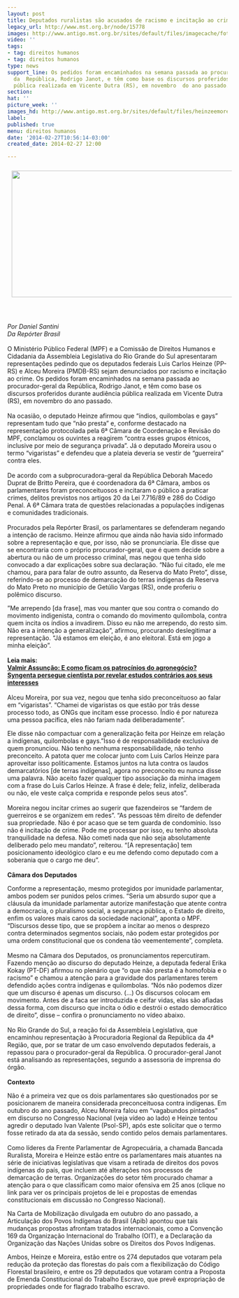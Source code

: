```yaml
---
layout: post
title: Deputados ruralistas são acusados de racismo e incitação ao crime
legacy_url: http://www.mst.org.br/node/15778
images: http://www.antigo.mst.org.br/sites/default/files/imagecache/foto_destaque/heinzeemoreira.jpg
video: ''
tags:
- tag: direitos humanos
- tag: direitos humanos
type: news
support_line: Os pedidos foram encaminhados na semana passada ao procurador-geral
  da  República, Rodrigo Janot, e têm como base os discursos proferidos  durante audiência
  pública realizada em Vicente Dutra (RS), em novembro  do ano passado.
section: 
hat: ''
picture_week: ''
images_hd: http://www.antigo.mst.org.br/sites/default/files/heinzeemoreira.jpg
label: 
published: true
menu: direitos humanos
date: '2014-02-27T10:56:14-03:00'
created_date: 2014-02-27 12:00

---
```

<p><img style="margin: 10px;" src="http://www.antigo.mst.org.br/sites/default/files/heinzeemoreira.png" alt="" height="289" width="580"></p><p><em><br><br>Por Daniel&nbsp;Santini<br>Da Repórter Brasil</em><br><br>O Ministério Público Federal (MPF) e a Comissão de Direitos Humanos e Cidadania da Assembleia Legislativa do Rio Grande do Sul apresentaram representações pedindo que os deputados federais Luis Carlos Heinze (PP-RS) e Alceu Moreira (PMDB-RS) sejam denunciados por racismo e incitação ao crime. Os pedidos foram encaminhados na semana passada ao procurador-geral da República, Rodrigo Janot, e têm como base os discursos proferidos durante audiência pública realizada em Vicente Dutra (RS), em novembro do ano passado.<br><br>Na ocasião, o deputado Heinze afirmou que “índios, quilombolas e gays” representam tudo que “não presta” e, conforme destacado na representação protocolada pela 6ª Câmara de Coordenação e Revisão do MPF, conclamou os ouvintes a reagirem “contra esses grupos étnicos, inclusive por meio de segurança privada”. Já o deputado Moreira usou o termo “vigaristas” e defendeu que a plateia deveria se vestir de “guerreira” contra eles.<br><br>De acordo com a subprocuradora-geral da República Deborah Macedo Duprat de Britto Pereira, que é coordenadora da 6ª Câmara, ambos os parlamentares foram preconceituosos e incitaram o público a praticar crimes, delitos previstos nos artigos 20 da Lei 7.716/89 e 286 do Código Penal. A 6ª Câmara trata de questões relacionadas a populações indígenas e comunidades tradicionais.<br><br>Procurados pela Repórter Brasil, os parlamentares se defenderam negando a intenção de racismo. Heinze afirmou que ainda não havia sido informado sobre a representação e que, por isso, não se pronunciaria. Ele disse que se encontraria com o próprio procurador-geral, que é quem decide sobre a abertura ou não de um processo criminal, mas negou que tenha sido convocado a dar explicações sobre sua declaração. “Não fui citado, ele me chamou, para para falar de outro assunto, da Reserva do Mato Preto”, disse, referindo-se ao processo de demarcação do terras indígenas da Reserva do Mato Preto no município de Getúlio Vargas (RS), onde proferiu o polêmico discurso.</p><p>”Me arrependo [da frase], mas vou manter que sou contra o comando do movimento indigenista, contra o comando do movimento quilombola, contra quem incita os índios a invadirem. Disso eu não me arrependo, do resto sim. Não era a intenção a generalização”, afirmou, procurando deslegitimar a representação. “Já estamos em eleição, é ano eleitoral. Está em jogo a minha eleição”.<br><strong><br>Leia mais:<br></strong><a href="http://www.mst.org.br/node/15776"><strong>Valmir Assunção: E como ficam os patrocínios do agronegócio? </strong><br></a><a href="http://www.mst.org.br/node/15775"><strong>Syngenta persegue cientista por revelar estudos contrários aos seus interesses </strong></a><br><br>Alceu Moreira, por sua vez, negou que tenha sido preconceituoso ao falar em “vigaristas”. “Chamei de vigaristas os que estão por trás desse processo todo, as ONGs que incitam esse processo. Índio é por natureza uma pessoa pacífica, eles não fariam nada deliberadamente”.</p><p>Ele disse não compactuar com a generalização feita por Heinze em relação a indígenas, quilombolas e gays.”Isso é de responsabilidade exclusiva de quem pronunciou. Não tenho nenhuma responsabilidade, não tenho preconceito. A patota quer me colocar junto com Luis Carlos Heinze para aproveitar isso politicamente. Estamos juntos na luta contra os laudos demarcatórios [de terras indígenas], agora no preconceito eu nunca disse uma palavra. Não aceito fazer qualquer tipo associação da minha imagem com a frase do Luis Carlos Heinze. A frase é dele; feliz, infeliz, deliberada ou não, ele veste calça comprida e responde pelos seus atos”.<br><br>Moreira negou incitar crimes ao sugerir que fazendeiros se “fardem de guerreiros e se organizem em redes”. “As pessoas têm direito de defender sua propriedade. Não é por acaso que se tem guarda de condomínio. Isso não é incitação de crime. Pode me processar por isso, eu tenho absoluta tranquilidade na defesa. Não cometi nada que não seja absolutamente deliberado pelo meu mandato”, reiterou. “[A representação] tem posicionamento ideológico claro e eu me defendo como deputado com a soberania que o cargo me deu”.<br><br><strong>Câmara dos Deputados</strong></p><p>Conforme a representação, mesmo protegidos por imunidade parlamentar, ambos podem ser punidos pelos crimes. “Seria um absurdo supor que a cláusula da imunidade parlamentar autorize manifestação que atente contra a democracia, o pluralismo social, a segurança pública, o Estado de direito, enfim os valores mais caros da sociedade nacional”, aponta o MPF. “Discursos desse tipo, que se propõem a incitar ao menos o desprezo contra determinados segmentos sociais, não podem estar protegidos por uma ordem constitucional que os condena tão veementemente”, completa.<br><br>Mesmo na Câmara dos Deputados, os pronunciamentos repercutiram. Fazendo menção ao discurso do deputado Heinze, a deputada federal Erika Kokay (PT-DF) afirmou no plenário que “o que não presta é a homofobia e o racismo” e chamou a atenção para a gravidade dos parlamentares terem defendido ações contra indígenas e quilombolas. “Nós não podemos dizer que um discurso é apenas um discurso. (…) Os discursos colocam em movimento. Antes de a faca ser introduzida e ceifar vidas, elas são afiadas dessa forma, com discurso que incita o ódio e destrói o estado democrático de direito”, disse – confira o pronunciamento no vídeo abaixo.<br><br>No Rio Grande do Sul, a reação foi da Assembleia Legislativa, que encaminhou representação à Procuradoria Regional da República da 4ª Região, que, por se tratar de um caso envolvendo deputados federais, a repassou para o procurador-geral da República. O procurador-geral Janot está analisando as representações, segundo a assessoria de imprensa do órgão.<br><br><strong>Contexto<br></strong></p><p>Não é a primeira vez que os dois parlamentares são questionados por se posicionarem de maneira considerada preconceituosa contra indígenas. Em outubro do ano passado, Alceu Moreira falou em “vagabundos pintados” em discurso no Congresso Nacional (veja vídeo ao lado) e Heinze tentou agredir o deputado Ivan Valente (Psol-SP), após este solicitar que o termo fosse retirado da ata da sessão, sendo contido pelos demais parlamentares.<br><br>Como líderes da Frente Parlamentar de Agropecuária, a chamada Bancada Ruralista, Moreira e Heinze estão entre os parlamentares mais atuantes na série de iniciativas legislativas que visam a retirada de direitos dos povos indígenas do país, que incluem até alterações nos processos de demarcação de terras. Organizações do setor têm procurado chamar a atenção para o que classificam como maior ofensiva em 25 anos (clique no link para ver os principais projetos de lei e propostas de emendas constitucionais em discussão no Congresso Nacional).</p><p>Na Carta de Mobilização divulgada em outubro do ano passado, a Articulação dos Povos Indígenas do Brasil (Apib) apontou que tais mudanças propostas afrontam tratados internacionais, como a Convenção 169 da Organização Internacional do Trabalho (OIT), e a Declaração da Organização das Nações Unidas sobre os Direitos dos Povos Indígenas.</p><p>Ambos, Heinze e Moreira, estão entre os 274 deputados que votaram pela redução da proteção das florestas do país com a flexibilização do Código Florestal brasileiro, e entre os 29 deputados que votaram contra a Proposta de Emenda Constitucional do Trabalho Escravo, que prevê expropriação de propriedades onde for flagrado trabalho escravo.</p>
